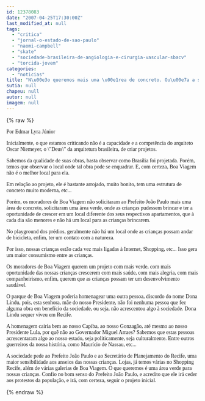 ```yaml
---
id: 12378083
date: "2007-04-25T17:30:00Z"
last_modified_at: null
tags:
  - "critica"
  - "jornal-o-estado-de-sao-paulo"
  - "naomi-campbell"
  - "skate"
  - "sociedade-brasileira-de-angiologia-e-cirurgia-vascular-sbacv"
  - "torcida-jovem"
categories:
  - "noticias"
title: "N\u00e3o queremos mais uma \u00e1rea de concreto. Ou\u00e7a a sociedade, Jo\u00e3o Paulo, critica at\u00e9 o PFL Jovem"
sutia: null
chapeu: null
autor: null
imagem: null
---
```

{% raw %}
<p><P><FONT face=Verdana>Por Edmar Lyra Júnior</FONT></P></p>
<p><P><FONT face=Verdana>Inicialmente, o que estamos criticando não é a capacidade e a competência do arquiteto Oscar Niemeyer, o \"Deus\" da arquitetura brasileira, de criar projetos. </FONT></P></p>
<p><P><FONT face=Verdana>Sabemos da qualidade de suas obras, basta observar como Brasília foi projetada. Porém, temos que observar o local onde tal obra pode se enquadrar. E, com certeza, Boa Viagem não é o melhor local para ela.</FONT></P></p>
<p><P><FONT face=Verdana>Em relação ao projeto, ele é bastante arrojado, muito bonito, tem uma estrutura de concreto muito moderna, etc... </FONT></P></p>
<p><P><FONT face=Verdana>Porém, os moradores de Boa Viagem não solicitaram ao Prefeito João Paulo mais uma área de concreto, solicitaram uma área verde, onde as crianças pudessem brincar e ter a oportunidade de crescer em um local diferente dos seus respectivos apartamentos, que à cada dia são menores e não há um local para as crianças brincarem. </FONT></P></p>
<p><P><FONT face=Verdana>No playground dos prédios, geralmente não há um local onde as crianças possam andar de bicicleta, enfim, ter um contato com a natureza. </FONT></P></p>
<p><P><FONT face=Verdana>Por isso, nossas crianças estão cada vez mais ligadas à Internet, Shopping, etc... Isso gera um maior consumismo entre as crianças.</FONT></P></p>
<p><P><FONT face=Verdana>Os moradores de Boa Viagem querem um projeto com mais verde, com mais oportunidade das nossas crianças crescerem com mais saúde, com mais alegria, com mais companheirismo, enfim, querem que as crianças possam ter um desenvolvimento saudável.</FONT></P></p>
<p><P><FONT face=Verdana>O parque de Boa Viagem poderia homenagear uma outra pessoa, discordo do nome Dona Lindu, pois, esta senhora, mãe do nosso Presidente, não foi nenhuma pessoa que fez alguma obra em benefício da sociedade, ou seja, não acrescentou algo à sociedade. Dona Lindu sequer viveu em Recife. </FONT></P></p>
<p><P><FONT face=Verdana>A homenagem cairia bem ao nosso Capiba, ao nosso Gonzagão, até mesmo ao nosso Presidente Lula, por quê não ao Governador Miguel Arraes? Sabemos que estas pessoas acrescentaram algo ao nosso estado, seja politicamente, seja culturalmente. Entre outros guerreiros da nossa história, como Maurício de Nassau, etc... </FONT></P></p>
<p><P><FONT face=Verdana>A sociedade pede ao Prefeito João Paulo e ao Secretário de Planejamento do Recife, uma maior sensibilidade aos anseios das nossas crianças. Lojas, já temos várias no Shopping Recife, além de várias galerias de Boa Viagem. O que queremos é uma área verde para nossas crianças. Confio no bom senso do Prefeito João Paulo, e acredito que ele irá ceder aos protestos da população, e irá, com certeza, seguir o projeto inicial.<BR></FONT></P> </p>
{% endraw %}